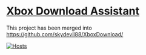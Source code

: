 # [Xbox Download Assistant](https://github.com/skydevil88/XboxDownload/)
This project has been merged into https://github.com/skydevil88/XboxDownload/

[![Hosts](https://github.com/skydevil88/XboxDownload/blob/master/images/UI_English.png)](https://github.com/skydevil88/XboxDownload/blob/master/images/UI_English.png)

